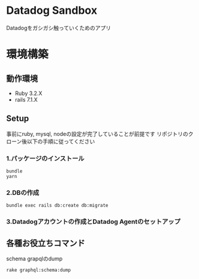 # Datadog Sandbox
Datadogをガシガシ触っていくためのアプリ

# 環境構築
## 動作環境
- Ruby 3.2.X
- rails 7.1.X

## Setup
事前にruby, mysql, nodeの設定が完了していることが前提です
リポジトリのクローン後以下の手順に従ってください

### 1.パッケージのインストール
```
bundle
yarn
```

### 2.DBの作成
```
bundle exec rails db:create db:migrate
```

### 3.Datadogアカウントの作成とDatadog Agentのセットアップ

## 各種お役立ちコマンド
schema grapqlのdump
```
rake graphql:schema:dump
```